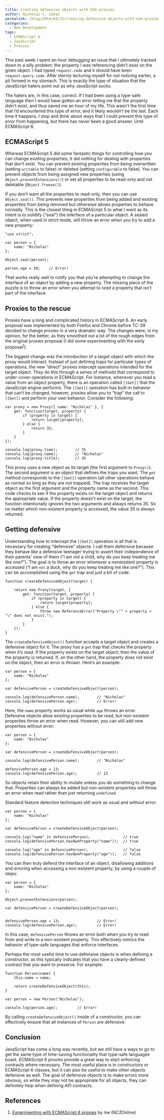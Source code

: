 ```yaml
---
title: Creating defensive objects with ES6 proxies
author: Nicholas C. Zakas
permalink: /blog/2014/04/22/creating-defensive-objects-with-es6-proxies/
categories:
  - Web Development
tags:
  - ECMAScript 6
  - JavaScript
  - Proxies
---
```

This past week I spent an hour debugging an issue that I ultimately tracked down to a silly problem: the property I was referencing didn&#8217;t exist on the given object. I had typed `request.code` and it should have been `request.query.code`. After sternly lecturing myself for not noticing earlier, a pit formed in my stomach. This is exactly the type of situation that the JavaScript haters point out as why JavaScript sucks.

The haters are, in this case, correct. If I had been using a type-safe language then I would have gotten an error telling me that the property didn&#8217;t exist, and thus saved me an hour of my life. This wasn&#8217;t the first time that I&#8217;d encountered this type of error, and it likely wouldn&#8217;t be the last. Each time it happens, I stop and think about ways that I could prevent this type of error from happening, but there has never been a good answer. Until ECMAScript 6.

## ECMAScript 5

Whereas ECMAScript 5 did some fantastic things for controlling how you can change existing properties, it did nothing for dealing with properties that don&#8217;t exist. You can prevent existing properties from being overwritten (setting `writable` to false) or deleted (setting `configurable` to false). You can prevent objects from being assigned new properties (using `Object.preventExtensions()`) or set all properties to be read-only and not deletable (`Object.freeze()`). 

If you don&#8217;t want all the properties to read-only, then you can use `Object.seal()`. This prevents new properties from being added and existing properties from being removed but otherwise allows properties to behave normally. This is the closest thing in ECMAScript 5 to what I want as its intent is to solidify (&#8220;seal&#8221;) the interface of a particular object. A sealed object, when used in strict mode, will throw an error when you try to add a new property:

    "use strict";
    
    var person = {
        name: "Nicholas"
    };
    
    Object.seal(person);
    
    person.age = 20;    // Error!
    

That works really well to notify you that you&#8217;re attempting to change the interface of an object by adding a new property. The missing piece of the puzzle is to throw an error when you attempt to *read* a property that isn&#8217;t part of the interface.

## Proxies to the rescue

Proxies have a long and complicated history in ECMAScript 6. An early proposal was implemented by both Firefox and Chrome before TC-39 decided to change proxies in a very dramatic way. The changes were, in my opinion, for the better, as they smoothed out a lot of the rough edges from the original proxies proposal (I did some experimenting with the early proposal<sup>[1]</sup>). 

The biggest change was the introduction of a target object with which the proxy would interact. Instead of just defining traps for particular types of operations, the new &#8220;direct&#8221; proxies intercept operations intended for the target object. They do this through a series of methods that correspond to under-cover-operations in ECMAScript. For instance, whenever you read a value from an object property, there is an operation called `[[Get]]` that the JavaScript engine performs. The `[[Get]]` operation has built-in behavior that can&#8217;t be changed, however, proxies allow you to &#8220;trap&#8221; the call to `[[Get]]` and perform your own behavior. Consider the following:

    var proxy = new Proxy({ name: "Nicholas" }, {
        get: function(target, property) {
            if (property in target) {
                return target[property];
            } else {
                return 35;
            }
        }
    });
    
    console.log(proxy.time);        // 35
    console.log(proxy.name);        // "Nicholas"
    console.log(proxy.title);       // 35

This proxy uses a new object as its target (the first argument to `Proxy()`). The second argument is an object that defines the traps you want. The `get` method corresponds to the `[[Get]]` operation (all other operations behave as normal so long as they are not trapped). The trap receives the target object as the first argument and the property name as the second. This code checks to see if the property exists on the target object and returns the appropriate value. If the property doesn&#8217;t exist on the target, the function intentionally ignores the two arguments and always returns 35. So no matter which non-existent property is accessed, the value 35 is always returned.

## Getting defensive

Understanding how to intercept the `[[Get]]` operation is all that is necessary for creating &#8220;defensive&#8221; objects. I call them defensive because they behave like a defensive teenager trying to assert their independence of their parents&#8217; view of them (&#8220;I am *not* a child, why do you keep treating me like one?&#8221;). The goal is to throw an error whenever a nonexistent property is accessed (&#8220;I am `not` a duck, why do you keep treating me like one?&#8221;). This can be accomplished using the `get` trap and just a bit of code:

    function createDefensiveObject(target) {
        
        return new Proxy(target, {
            get: function(target, property) {
                if (property in target) {
                    return target[property];
                } else {
                    throw new ReferenceError("Property \"" + property + "\" does not exist.");
                }
            }
        });
    }

The `createDefensiveObject()` function accepts a target object and creates a defensive object for it. The proxy has a `get` trap that checks the property when it&#8217;s read. If the property exists on the target object, then the value of the property is returned. If, on the other hand, the property does not exist on the object, then an error is thrown. Here&#8217;s an example:

    var person = {
        name: "Nicholas"
    };
    
    var defensivePerson = createDefensiveObject(person);
    
    console.log(defensivePerson.name);        // "Nicholas"
    console.log(defensivePerson.age);         // Error!

Here, the `name` property works as usual while `age` throws an error.  
Defensive objects allow existing properties to be read, but non-existent properties throw an error when read. However, you can still add new properties without error:

    var person = {
        name: "Nicholas"
    };
    
    var defensivePerson = createDefensiveObject(person);
    
    console.log(defensivePerson.name);        // "Nicholas"
    
    defensivePerson.age = 13;
    console.log(defensivePerson.age);         // 13

So objects retain their ability to mutate unless you do something to change that. Properties can always be added but non-existent properties will throw an error when read rather than just returning `undefined`.

Standard feature detection techniques still work as usual and without error:

    var person = {
        name: "Nicholas"
    };
    
    var defensivePerson = createDefensiveObject(person);
    
    console.log("name" in defensivePerson);               // true
    console.log(defensivePerson.hasOwnProperty("name"));  // true
    
    console.log("age" in defensivePerson);                // false
    console.log(defensivePerson.hasOwnProperty("age"));   // false
    

You can then truly defend the interface of an object, disallowing additions and erroring when accessing a non-existent property, by using a couple of steps:

    var person = {
        name: "Nicholas"
    };
    
    Object.preventExtensions(person);
    
    var defensivePerson = createDefensiveObject(person);
    
    
    defensivePerson.age = 13;                 // Error!
    console.log(defensivePerson.age);         // Error!
    

In this case, `defensivePerson` throws an error both when you try to read from and write to a non-existent property. This effectively mimics the behavior of type-safe languages that enforce interfaces.

Perhaps the most useful time to use defensive objects is when defining a constructor, as this typically indicates that you have a clearly-defined contract that you want to preserve. For example:

    function Person(name) {
        this.name = name;
    
        return createDefensiveObject(this);
    }
    
    var person = new Person("Nicholas");
    
    console.log(person.age);         // Error!

By calling `createDefensiveObject()` inside of a constructor, you can effectively ensure that all instances of `Person` are defensive.

## Conclusion

JavaScript has come a long way recently, but we still have a ways to go to get the same type of time-saving functionality that type-safe languages boast. ECMAScript 6 proxies provide a great way to start enforcing contracts where necessary. The most useful place is in constructors or ECMAScript 6 classes, but it can also be useful to make other objects defensive as well. The goal of defensive objects is to make errors more obvious, so while they may not be appropriate for all objects, they can definitely help when defining API contracts.

## References

  1. [Experimenting with ECMAScript 6 proxies][1] by me (NCZOnline)

 [1]: {{site.url}}/blog/2011/09/15/experimenting-with-ecmascript-6-proxies/
